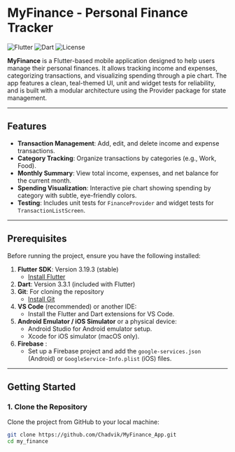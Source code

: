 # MyFinance - Personal Finance Tracker

![Flutter](https://img.shields.io/badge/Flutter-3.19.3-blue) ![Dart](https://img.shields.io/badge/Dart-3.3.1-blue) ![License](https://img.shields.io/badge/License-MIT-green)

**MyFinance** is a Flutter-based mobile application designed to help users manage their personal finances. It allows tracking income and expenses, categorizing transactions, and visualizing spending through a pie chart. The app features a clean, teal-themed UI, unit and widget tests for reliability, and is built with a modular architecture using the Provider package for state management.

---

## Features
- **Transaction Management**: Add, edit, and delete income and expense transactions.
- **Category Tracking**: Organize transactions by categories (e.g., Work, Food).
- **Monthly Summary**: View total income, expenses, and net balance for the current month.
- **Spending Visualization**: Interactive pie chart showing spending by category with subtle, eye-friendly colors.
- **Testing**: Includes unit tests for `FinanceProvider` and widget tests for `TransactionListScreen`.

---

## Prerequisites
Before running the project, ensure you have the following installed:

1. **Flutter SDK**: Version 3.19.3 (stable)
   - [Install Flutter](https://flutter.dev/docs/get-started/install)
2. **Dart**: Version 3.3.1 (included with Flutter)
3. **Git**: For cloning the repository
   - [Install Git](https://git-scm.com/downloads)
4. **VS Code** (recommended) or another IDE:
   - Install the Flutter and Dart extensions for VS Code.
5. **Android Emulator / iOS Simulator** or a physical device:
   - Android Studio for Android emulator setup.
   - Xcode for iOS simulator (macOS only).
6. **Firebase** :
   - Set up a Firebase project and add the `google-services.json` (Android) or `GoogleService-Info.plist` (iOS) files.

---

## Getting Started

### 1. Clone the Repository
Clone the project from GitHub to your local machine:
```bash
git clone https://github.com/Chadvik/MyFinance_App.git
cd my_finance
